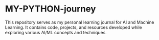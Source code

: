 # MY-PYTHON-journey
This repository serves as my personal learning journal for AI and Machine Learning. It contains code, projects, and resources developed while exploring various AI/ML concepts and techniques.
